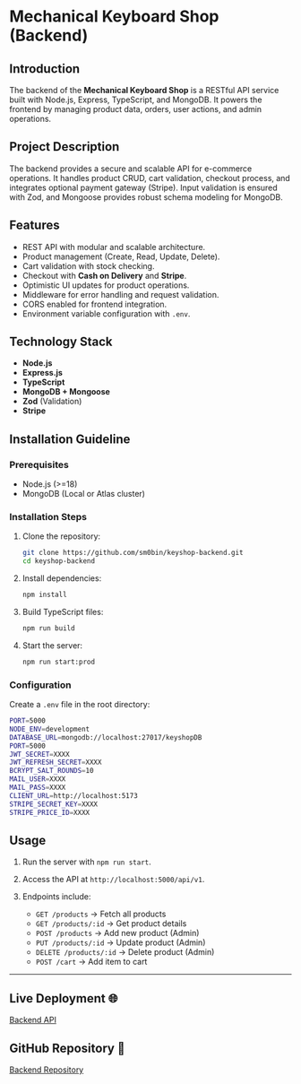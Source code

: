 # Mechanical Keyboard Shop (Backend)

## Introduction

The backend of the **Mechanical Keyboard Shop** is a RESTful API service built with Node.js, Express, TypeScript, and MongoDB. It powers the frontend by managing product data, orders, user actions, and admin operations.

## Project Description

The backend provides a secure and scalable API for e-commerce operations. It handles product CRUD, cart validation, checkout process, and integrates optional payment gateway (Stripe). Input validation is ensured with Zod, and Mongoose provides robust schema modeling for MongoDB.

## Features

- REST API with modular and scalable architecture.
- Product management (Create, Read, Update, Delete).
- Cart validation with stock checking.
- Checkout with **Cash on Delivery** and **Stripe**.
- Optimistic UI updates for product operations.
- Middleware for error handling and request validation.
- CORS enabled for frontend integration.
- Environment variable configuration with `.env`.

## Technology Stack

- **Node.js**
- **Express.js**
- **TypeScript**
- **MongoDB + Mongoose**
- **Zod** (Validation)
- **Stripe**

## Installation Guideline

### Prerequisites

- Node.js (>=18)
- MongoDB (Local or Atlas cluster)

### Installation Steps

1. Clone the repository:

   ```bash
   git clone https://github.com/sm0bin/keyshop-backend.git
   cd keyshop-backend
   ```

2. Install dependencies:

   ```bash
   npm install
   ```

3. Build TypeScript files:

   ```bash
   npm run build
   ```

4. Start the server:

   ```bash
   npm run start:prod
   ```

### Configuration

Create a `.env` file in the root directory:

```bash
PORT=5000
NODE_ENV=development
DATABASE_URL=mongodb://localhost:27017/keyshopDB
PORT=5000
JWT_SECRET=XXXX
JWT_REFRESH_SECRET=XXXX
BCRYPT_SALT_ROUNDS=10
MAIL_USER=XXXX
MAIL_PASS=XXXX
CLIENT_URL=http://localhost:5173
STRIPE_SECRET_KEY=XXXX
STRIPE_PRICE_ID=XXXX
```

## Usage

1. Run the server with `npm run start`.
2. Access the API at `http://localhost:5000/api/v1`.
3. Endpoints include:

   - `GET /products` → Fetch all products
   - `GET /products/:id` → Get product details
   - `POST /products` → Add new product (Admin)
   - `PUT /products/:id` → Update product (Admin)
   - `DELETE /products/:id` → Delete product (Admin)
   - `POST /cart` → Add item to cart

---

## Live Deployment 🌐

[Backend API](https://keyshop-backend.vercel.app/)

## GitHub Repository 📂

[Backend Repository](https://github.com/sm0bin/keyshop-backend)
